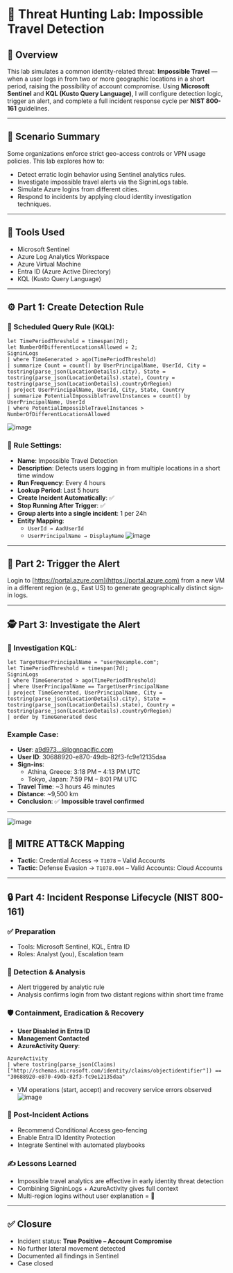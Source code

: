 
# 🚨 Threat Hunting Lab: Impossible Travel Detection

## 📘 Overview
This lab simulates a common identity-related threat: **Impossible Travel** — when a user logs in from two or more geographic locations in a short period, raising the possibility of account compromise. Using **Microsoft Sentinel** and **KQL (Kusto Query Language)**, I will configure detection logic, trigger an alert, and complete a full incident response cycle per **NIST 800-161** guidelines.

---

## 🧪 Scenario Summary
Some organizations enforce strict geo-access controls or VPN usage policies. This lab explores how to:
- Detect erratic login behavior using Sentinel analytics rules.
- Investigate impossible travel alerts via the SigninLogs table.
- Simulate Azure logins from different cities.
- Respond to incidents by applying cloud identity investigation techniques.

---

## 🧰 Tools Used
- Microsoft Sentinel
- Azure Log Analytics Workspace
- Azure Virtual Machine
- Entra ID (Azure Active Directory)
- KQL (Kusto Query Language)

---

## ⚙️ Part 1: Create Detection Rule
### 🔎 Scheduled Query Rule (KQL):
```kql
let TimePeriodThreshold = timespan(7d);
let NumberOfDifferentLocationsAllowed = 2;
SigninLogs
| where TimeGenerated > ago(TimePeriodThreshold)
| summarize Count = count() by UserPrincipalName, UserId, City = tostring(parse_json(LocationDetails).city), State = tostring(parse_json(LocationDetails).state), Country = tostring(parse_json(LocationDetails).countryOrRegion)
| project UserPrincipalName, UserId, City, State, Country
| summarize PotentialImpossibleTravelInstances = count() by UserPrincipalName, UserId
| where PotentialImpossibleTravelInstances > NumberOfDifferentLocationsAllowed
```
![image](https://github.com/user-attachments/assets/feea9881-6ee5-434c-9306-aadf414671d4)

### 📌 Rule Settings:
- **Name**: Impossible Travel Detection
- **Description**: Detects users logging in from multiple locations in a short time window
- **Run Frequency**: Every 4 hours
- **Lookup Period**: Last 5 hours
- **Create Incident Automatically**: ✅
- **Stop Running After Trigger**: ✅
- **Group alerts into a single incident**: 1 per 24h
- **Entity Mapping**:
  - `UserId → AadUserId`
  - `UserPrincipalName → DisplayName`
![image](https://github.com/user-attachments/assets/c2d697e2-5d85-4ec2-92ec-489cbbd27ed2)

---

## 🚨 Part 2: Trigger the Alert
Login to [https://portal.azure.com](https://portal.azure.com) from a new VM in a different region (e.g., East US) to generate geographically distinct sign-in logs.

---

## 🕵️ Part 3: Investigate the Alert

### 🔬 Investigation KQL:
```kql
let TargetUserPrincipalName = "user@example.com";
let TimePeriodThreshold = timespan(7d);
SigninLogs
| where TimeGenerated > ago(TimePeriodThreshold)
| where UserPrincipalName == TargetUserPrincipalName
| project TimeGenerated, UserPrincipalName, City = tostring(parse_json(LocationDetails).city), State = tostring(parse_json(LocationDetails).state), Country = tostring(parse_json(LocationDetails).countryOrRegion)
| order by TimeGenerated desc
```

### Example Case:
- **User**: a9d973...@lognpacific.com  
- **User ID**: 30688920-e870-49db-82f3-fc9e12135daa  
- **Sign-ins**:
  - Athina, Greece: 3:18 PM – 4:13 PM UTC  
  - Tokyo, Japan: 7:59 PM – 8:01 PM UTC  
- **Travel Time**: ~3 hours 46 minutes
- **Distance**: ~9,500 km
- **Conclusion**: ✅ **Impossible travel confirmed**

---
![image](https://github.com/user-attachments/assets/a8a41675-72d5-422b-8a75-0e7481a4e9e0)

## 🧭 MITRE ATT&CK Mapping
- **Tactic**: Credential Access → `T1078` – Valid Accounts
- **Tactic**: Defense Evasion → `T1078.004` – Valid Accounts: Cloud Accounts

---

## 🔒 Part 4: Incident Response Lifecycle (NIST 800-161)

### ✅ Preparation
- Tools: Microsoft Sentinel, KQL, Entra ID
- Roles: Analyst (you), Escalation team

### 🔎 Detection & Analysis
- Alert triggered by analytic rule
- Analysis confirms login from two distant regions within short time frame

### 🛡️ Containment, Eradication & Recovery
- **User Disabled in Entra ID**
- **Management Contacted**
- **AzureActivity Query**:
```kql
AzureActivity
| where tostring(parse_json(Claims)["http://schemas.microsoft.com/identity/claims/objectidentifier"]) == "30688920-e870-49db-82f3-fc9e12135daa"
```
- VM operations (start, accept) and recovery service errors observed
![image](https://github.com/user-attachments/assets/1b866340-4bff-432c-8516-a4eacb78b56a)

### 🧾 Post-Incident Actions
- Recommend Conditional Access geo-fencing
- Enable Entra ID Identity Protection
- Integrate Sentinel with automated playbooks

### ✍️ Lessons Learned
- Impossible travel analytics are effective in early identity threat detection
- Combining SigninLogs + AzureActivity gives full context
- Multi-region logins without user explanation = 🚩

---

## ✅ Closure
- Incident status: **True Positive – Account Compromise**
- No further lateral movement detected
- Documented all findings in Sentinel
- Case closed
